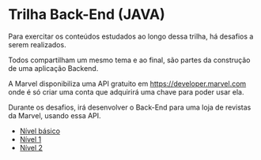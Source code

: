 # Trilha Back-End (JAVA)

Para exercitar os conteúdos estudados ao longo dessa trilha, há desafios a serem realizados.

Todos compartilham um mesmo tema e ao final, são partes da construção de uma aplicação Backend.

A Marvel disponibiliza uma API gratuito em https://developer.marvel.com onde é só criar uma conta que adquirirá uma chave para poder usar ela.

Durante os desafios, irá desenvolver o Back-End para uma loja de revistas da Marvel, usando essa API.

- [Nível básico](https://github.com/GuillaumeFalourd/java-backend-trail/blob/main/PT/basico.md)
- [Nível 1](https://github.com/GuillaumeFalourd/java-backend-trail/blob/main/PT/nivel1.md)
- [Nível 2](https://github.com/GuillaumeFalourd/java-backend-trail/blob/main/PT/nivel2.md)
